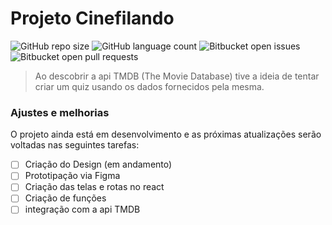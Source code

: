 # Projeto Cinefilando

![GitHub repo size](https://img.shields.io/github/repo-size/Caio-sdk8/README-template?style=for-the-badge)
![GitHub language count](https://img.shields.io/github/languages/count/Caio-sdk8/README-template?style=for-the-badge)
![Bitbucket open issues](https://img.shields.io/bitbucket/issues/Caio-sdk8/README-template?style=for-the-badge)
![Bitbucket open pull requests](https://img.shields.io/bitbucket/pr-raw/Caio-sdk8/README-template?style=for-the-badge)

<!-- <img src="exemplo-image.png" alt="exemplo imagem"> -->

> Ao descobrir a api TMDB (The Movie Database) tive a ideia de tentar criar um quiz usando os dados fornecidos pela mesma.
### Ajustes e melhorias

O projeto ainda está em desenvolvimento e as próximas atualizações serão voltadas nas seguintes tarefas:

- [ ] Criação do Design (em andamento)
- [ ] Prototipação via Figma
- [ ] Criação das telas e rotas no react
- [ ] Criação de funções
- [ ] integração com a api TMDB
